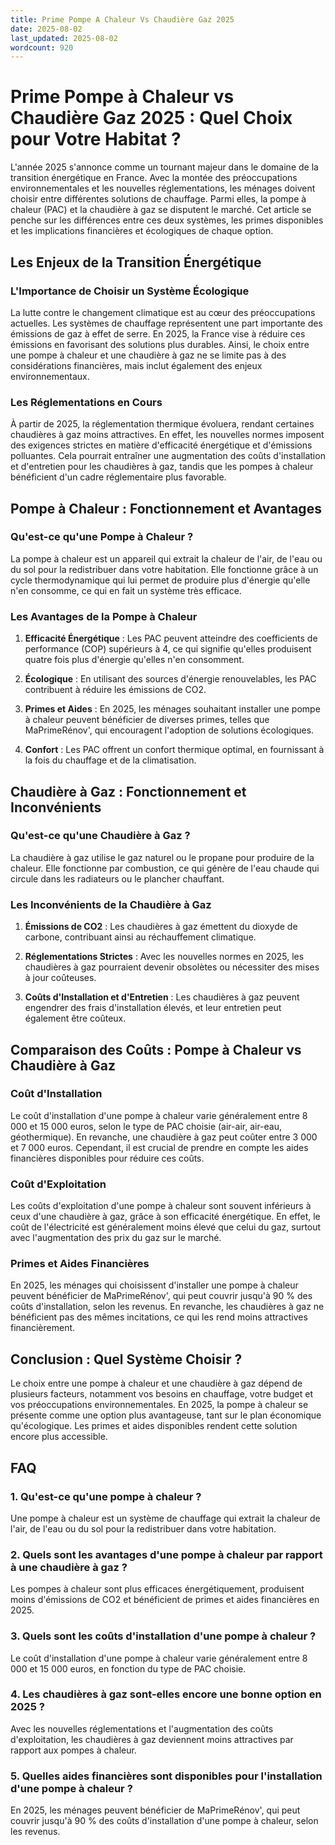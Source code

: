 ```yaml
---
title: Prime Pompe A Chaleur Vs Chaudière Gaz 2025
date: 2025-08-02
last_updated: 2025-08-02
wordcount: 920
---
```


# Prime Pompe à Chaleur vs Chaudière Gaz 2025 : Quel Choix pour Votre Habitat ?

L'année 2025 s'annonce comme un tournant majeur dans le domaine de la transition énergétique en France. Avec la montée des préoccupations environnementales et les nouvelles réglementations, les ménages doivent choisir entre différentes solutions de chauffage. Parmi elles, la pompe à chaleur (PAC) et la chaudière à gaz se disputent le marché. Cet article se penche sur les différences entre ces deux systèmes, les primes disponibles et les implications financières et écologiques de chaque option.

## Les Enjeux de la Transition Énergétique

### L'Importance de Choisir un Système Écologique

La lutte contre le changement climatique est au cœur des préoccupations actuelles. Les systèmes de chauffage représentent une part importante des émissions de gaz à effet de serre. En 2025, la France vise à réduire ces émissions en favorisant des solutions plus durables. Ainsi, le choix entre une pompe à chaleur et une chaudière à gaz ne se limite pas à des considérations financières, mais inclut également des enjeux environnementaux.

### Les Réglementations en Cours

À partir de 2025, la réglementation thermique évoluera, rendant certaines chaudières à gaz moins attractives. En effet, les nouvelles normes imposent des exigences strictes en matière d'efficacité énergétique et d'émissions polluantes. Cela pourrait entraîner une augmentation des coûts d'installation et d'entretien pour les chaudières à gaz, tandis que les pompes à chaleur bénéficient d'un cadre réglementaire plus favorable.

## Pompe à Chaleur : Fonctionnement et Avantages

### Qu'est-ce qu'une Pompe à Chaleur ?

La pompe à chaleur est un appareil qui extrait la chaleur de l'air, de l'eau ou du sol pour la redistribuer dans votre habitation. Elle fonctionne grâce à un cycle thermodynamique qui lui permet de produire plus d'énergie qu'elle n'en consomme, ce qui en fait un système très efficace.

### Les Avantages de la Pompe à Chaleur

1. **Efficacité Énergétique** : Les PAC peuvent atteindre des coefficients de performance (COP) supérieurs à 4, ce qui signifie qu'elles produisent quatre fois plus d'énergie qu'elles n'en consomment.
  
2. **Écologique** : En utilisant des sources d'énergie renouvelables, les PAC contribuent à réduire les émissions de CO2.

3. **Primes et Aides** : En 2025, les ménages souhaitant installer une pompe à chaleur peuvent bénéficier de diverses primes, telles que MaPrimeRénov', qui encouragent l'adoption de solutions écologiques.

4. **Confort** : Les PAC offrent un confort thermique optimal, en fournissant à la fois du chauffage et de la climatisation.

## Chaudière à Gaz : Fonctionnement et Inconvénients

### Qu'est-ce qu'une Chaudière à Gaz ?

La chaudière à gaz utilise le gaz naturel ou le propane pour produire de la chaleur. Elle fonctionne par combustion, ce qui génère de l'eau chaude qui circule dans les radiateurs ou le plancher chauffant.

### Les Inconvénients de la Chaudière à Gaz

1. **Émissions de CO2** : Les chaudières à gaz émettent du dioxyde de carbone, contribuant ainsi au réchauffement climatique.

2. **Réglementations Strictes** : Avec les nouvelles normes en 2025, les chaudières à gaz pourraient devenir obsolètes ou nécessiter des mises à jour coûteuses.

3. **Coûts d'Installation et d'Entretien** : Les chaudières à gaz peuvent engendrer des frais d'installation élevés, et leur entretien peut également être coûteux.

## Comparaison des Coûts : Pompe à Chaleur vs Chaudière à Gaz

### Coût d'Installation

Le coût d'installation d'une pompe à chaleur varie généralement entre 8 000 et 15 000 euros, selon le type de PAC choisie (air-air, air-eau, géothermique). En revanche, une chaudière à gaz peut coûter entre 3 000 et 7 000 euros. Cependant, il est crucial de prendre en compte les aides financières disponibles pour réduire ces coûts.

### Coût d'Exploitation

Les coûts d'exploitation d'une pompe à chaleur sont souvent inférieurs à ceux d'une chaudière à gaz, grâce à son efficacité énergétique. En effet, le coût de l'électricité est généralement moins élevé que celui du gaz, surtout avec l'augmentation des prix du gaz sur le marché.

### Primes et Aides Financières

En 2025, les ménages qui choisissent d'installer une pompe à chaleur peuvent bénéficier de MaPrimeRénov', qui peut couvrir jusqu'à 90 % des coûts d'installation, selon les revenus. En revanche, les chaudières à gaz ne bénéficient pas des mêmes incitations, ce qui les rend moins attractives financièrement.

## Conclusion : Quel Système Choisir ?

Le choix entre une pompe à chaleur et une chaudière à gaz dépend de plusieurs facteurs, notamment vos besoins en chauffage, votre budget et vos préoccupations environnementales. En 2025, la pompe à chaleur se présente comme une option plus avantageuse, tant sur le plan économique qu'écologique. Les primes et aides disponibles rendent cette solution encore plus accessible.

## FAQ

### 1. Qu'est-ce qu'une pompe à chaleur ?

Une pompe à chaleur est un système de chauffage qui extrait la chaleur de l'air, de l'eau ou du sol pour la redistribuer dans votre habitation.

### 2. Quels sont les avantages d'une pompe à chaleur par rapport à une chaudière à gaz ?

Les pompes à chaleur sont plus efficaces énergétiquement, produisent moins d'émissions de CO2 et bénéficient de primes et aides financières en 2025.

### 3. Quels sont les coûts d'installation d'une pompe à chaleur ?

Le coût d'installation d'une pompe à chaleur varie généralement entre 8 000 et 15 000 euros, en fonction du type de PAC choisie.

### 4. Les chaudières à gaz sont-elles encore une bonne option en 2025 ?

Avec les nouvelles réglementations et l'augmentation des coûts d'exploitation, les chaudières à gaz deviennent moins attractives par rapport aux pompes à chaleur.

### 5. Quelles aides financières sont disponibles pour l'installation d'une pompe à chaleur ?

En 2025, les ménages peuvent bénéficier de MaPrimeRénov', qui peut couvrir jusqu'à 90 % des coûts d'installation d'une pompe à chaleur, selon les revenus.